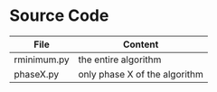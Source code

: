 # Source Code

File | Content
--- | ---
rminimum.py  |  the entire algorithm
phaseX.py  | only phase X of the algorithm  
